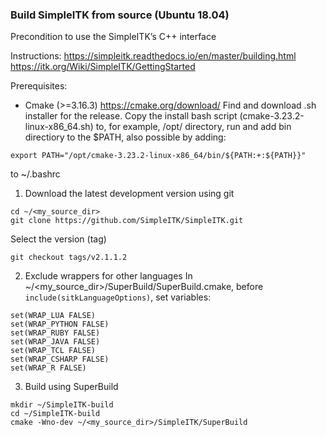 ### Build SimpleITK from source (Ubuntu 18.04)
Precondition to use the SimpleITK’s C++ interface

Instructions:
https://simpleitk.readthedocs.io/en/master/building.html
https://itk.org/Wiki/SimpleITK/GettingStarted

Prerequisites:
- Cmake (>=3.16.3) https://cmake.org/download/
Find and download .sh installer for the release. 
Copy the install bash script (cmake-3.23.2-linux-x86_64.sh) to, for example, /opt/ directory, run and add bin directiory to the $PATH, also possible by adding:
```
export PATH="/opt/cmake-3.23.2-linux-x86_64/bin/${PATH:+:${PATH}}"
```
to  ~/.bashrc

1. Download the latest development version using git
```
cd ~/<my_source_dir>
git clone https://github.com/SimpleITK/SimpleITK.git
```
Select the version (tag)
```
git checkout tags/v2.1.1.2
```
2. Exclude wrappers for other languages 
In ~/<my_source_dir>/SuperBuild/SuperBuild.cmake, before `include(sitkLanguageOptions)`, set variables:
```
set(WRAP_LUA FALSE)
set(WRAP_PYTHON FALSE)
set(WRAP_RUBY FALSE)
set(WRAP_JAVA FALSE)
set(WRAP_TCL FALSE)
set(WRAP_CSHARP FALSE)
set(WRAP_R FALSE)
```

3. Build using SuperBuild
```
mkdir ~/SimpleITK-build
cd ~/SimpleITK-build
cmake -Wno-dev ~/<my_source_dir>/SimpleITK/SuperBuild
```

